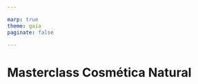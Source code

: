 ```yaml
---

marp: true
theme: gaia
paginate: false

---
```


<!--
_class: lead
-->

# Masterclass Cosmética Natural



